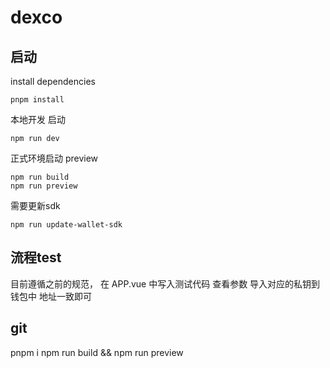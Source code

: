 # dexco



## 启动
install dependencies
```
pnpm install
```
本地开发 启动
```
npm run dev 
```

正式环境启动
preview
```
npm run build 
npm run preview 
```

需要更新sdk
```
npm run update-wallet-sdk
```
## 流程test
目前遵循之前的规范， 在 APP.vue 中写入测试代码
查看参数 导入对应的私钥到钱包中 地址一致即可


## git 
pnpm i 
npm run build && npm run preview

